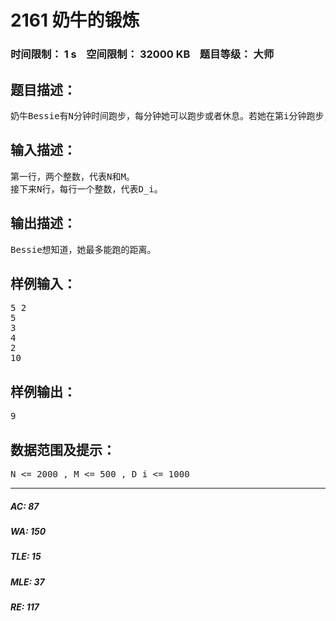 # 2161 奶牛的锻炼   
### 时间限制： 1 s&nbsp;&nbsp;&nbsp;&nbsp;空间限制： 32000 KB&nbsp;&nbsp;&nbsp;&nbsp;题目等级： 大师  
## 题目描述：  

<pre>
奶牛Bessie有N分钟时间跑步，每分钟她可以跑步或者休息。若她在第i分钟跑步，可以跑出D_i米，同时疲倦程度增加1（初始为0）。若她在第i分钟休息，则疲倦程度减少1。无论何时，疲倦程度都不能超过M。另外，一旦她开始休息，只有当疲惫程度减为0时才能重新开始跑步。在第N分钟后，她的疲倦程度必须为0。
</pre>
  
  
## 输入描述：  

<pre>
第一行，两个整数，代表N和M。  
接下来N行，每行一个整数，代表D_i。
</pre>
  
  
## 输出描述：  

<pre>
Bessie想知道，她最多能跑的距离。
</pre>
  
  
## 样例输入：  

<pre>
5 2  
5  
3  
4  
2  
10
</pre>
  
  
## 样例输出：  

<pre>
9
</pre>
  
  
## 数据范围及提示：  

<pre>
N <= 2000 , M <= 500 , D_i <= 1000
</pre>
  
  
***  

##### AC: 87  
##### WA: 150  
##### TLE: 15  
##### MLE: 37  
##### RE: 117  
